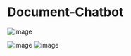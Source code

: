 # Document-Chatbot

![image](https://github.com/RutunjayRao/Document-Chatbot/assets/89570687/5d003d14-78f2-498f-baf2-e2b97d2d6d98)


![image](https://github.com/RutunjayRao/Document-Chatbot/assets/89570687/e9ff245b-54cb-492a-86b9-db85a0be6164)
![image](https://github.com/RutunjayRao/Document-Chatbot/assets/89570687/0e25cdc8-10b5-4dc7-8610-61ec6705d304)
